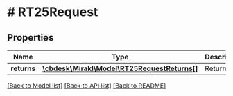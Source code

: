 # # RT25Request

## Properties

Name | Type | Description | Notes
------------ | ------------- | ------------- | -------------
**returns** | [**\cbdesk\Mirakl\Model\RT25RequestReturns[]**](RT25RequestReturns.md) | Return ids | [optional]

[[Back to Model list]](../../README.md#models) [[Back to API list]](../../README.md#endpoints) [[Back to README]](../../README.md)
